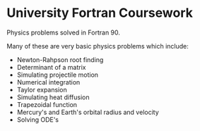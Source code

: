# University Fortran Coursework

Physics problems solved in Fortran 90.

Many of these are very basic physics problems which include:

 - Newton-Rahpson root finding
 - Determinant of a matrix
 - Simulating projectile motion
 - Numerical integration
 - Taylor expansion
 - Simulating heat diffusion
 - Trapezoidal function
 - Mercury's and Earth's orbital radius and velocity
 - Solving ODE's
 
